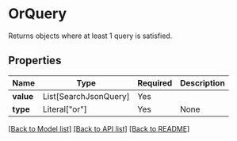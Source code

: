 # OrQuery

Returns objects where at least 1 query is satisfied.

## Properties
| Name | Type | Required | Description |
| ------------ | ------------- | ------------- | ------------- |
**value** | List[SearchJsonQuery] | Yes |  |
**type** | Literal["or"] | Yes | None |


[[Back to Model list]](../../../README.md#models-v2-link) [[Back to API list]](../../../README.md#documentation-for-api-endpoints) [[Back to README]](../../../README.md)
